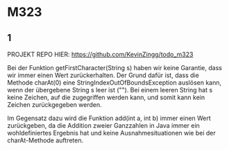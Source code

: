 # M323
## 1

PROJEKT REPO HIER: https://github.com/KevinZingg/todo_m323

Bei der Funktion getFirstCharacter(String s) haben wir keine Garantie, dass wir immer einen Wert zurückerhalten. Der Grund dafür ist, dass die Methode charAt(0) eine StringIndexOutOfBoundsException auslösen kann, wenn der übergebene String s leer ist (""). Bei einem leeren String hat s keine Zeichen, auf die zugegriffen werden kann, und somit kann kein Zeichen zurückgegeben werden.

Im Gegensatz dazu wird die Funktion add(int a, int b) immer einen Wert zurückgeben, da die Addition zweier Ganzzahlen in Java immer ein wohldefiniertes Ergebnis hat und keine Ausnahmesituationen wie bei der charAt-Methode auftreten.
